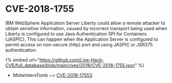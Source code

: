 # CVE-2018-1755

IBM WebSphere Application Server Liberty could allow a remote attacker to obtain sensitive information, caused by incorrect transport being used when Liberty is configured to use Java Authentication SPI for Containers (JASPIC). This can happen when the Application Server is configured to permit access on non-secure (http) port and using JASPIC or JSR375 authentication.

{% embed url="https://github.com/Live-Hack-CVE/full_database/blob/main/cves/2018/CVE-2018-1755.json" %}


* MidwintersTomb ~> [CVE-2018-17553](https://zeste.alice-snow.ru/2018/database/cve-2018-1755/cve-2018-17553-midwinterstomb)